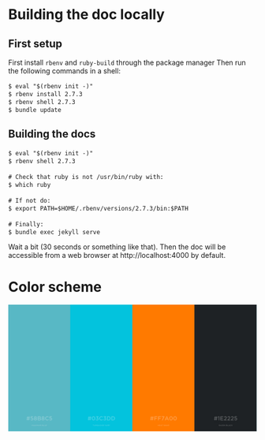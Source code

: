 # Building the doc locally

## First setup

First install `rbenv` and `ruby-build` through the package manager
Then run the following commands in a shell:

```
$ eval "$(rbenv init -)"
$ rbenv install 2.7.3
$ rbenv shell 2.7.3
$ bundle update
```

## Building the docs

```
$ eval "$(rbenv init -)"
$ rbenv shell 2.7.3

# Check that ruby is not /usr/bin/ruby with: 
$ which ruby

# If not do: 
$ export PATH=$HOME/.rbenv/versions/2.7.3/bin:$PATH

# Finally:
$ bundle exec jekyll serve
```

Wait a bit (30 seconds or something like that).
Then the doc will be accessible from a web browser at http://localhost:4000 by default.

# Color scheme
<img src="/assets/color_scheme.png" alt="">
